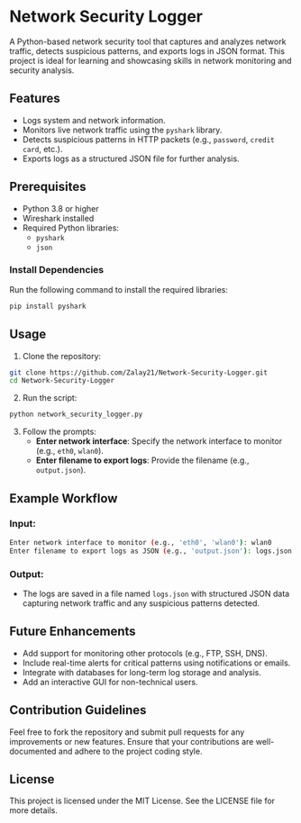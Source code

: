 
# Network Security Logger

A Python-based network security tool that captures and analyzes network traffic, detects suspicious patterns, and exports logs in JSON format. This project is ideal for learning and showcasing skills in network monitoring and security analysis.

## Features

- Logs system and network information.
- Monitors live network traffic using the `pyshark` library.
- Detects suspicious patterns in HTTP packets (e.g., `password`, `credit card`, etc.).
- Exports logs as a structured JSON file for further analysis.

## Prerequisites

- Python 3.8 or higher
- Wireshark installed
- Required Python libraries:
  - `pyshark`
  - `json`

### Install Dependencies
Run the following command to install the required libraries:
```bash
pip install pyshark
```

## Usage

1. Clone the repository:
```bash
git clone https://github.com/Zalay21/Network-Security-Logger.git
cd Network-Security-Logger
```

2. Run the script:
```bash
python network_security_logger.py
```

3. Follow the prompts:
   - **Enter network interface**: Specify the network interface to monitor (e.g., `eth0`, `wlan0`).
   - **Enter filename to export logs**: Provide the filename (e.g., `output.json`).

## Example Workflow

### Input:
```bash
Enter network interface to monitor (e.g., 'eth0', 'wlan0'): wlan0
Enter filename to export logs as JSON (e.g., 'output.json'): logs.json
```

### Output:
- The logs are saved in a file named `logs.json` with structured JSON data capturing network traffic and any suspicious patterns detected.

## Future Enhancements

- Add support for monitoring other protocols (e.g., FTP, SSH, DNS).
- Include real-time alerts for critical patterns using notifications or emails.
- Integrate with databases for long-term log storage and analysis.
- Add an interactive GUI for non-technical users.

## Contribution Guidelines

Feel free to fork the repository and submit pull requests for any improvements or new features. Ensure that your contributions are well-documented and adhere to the project coding style.

## License

This project is licensed under the MIT License. See the LICENSE file for more details.
